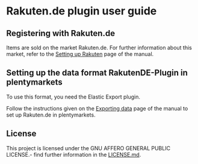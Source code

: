 
# Rakuten.de plugin user guide

<div class="container-toc"></div>

## Registering with Rakuten.de

Items are sold on the market Rakuten.de. For further information about this market, refer to the [Setting up Rakuten](https://www.plentymarkets.co.uk/manual/multi-channel/rakuten/) page of the manual.

## Setting up the data format RakutenDE-Plugin in plentymarkets

To use this format, you need the Elastic Export plugin.

Follow the instructions given on the [Exporting data](https://www.plentymarkets.co.uk/manual/data-exchange/exporting-data/#4) page of the manual to set up Rakuten.de in plentymarkets.

## License

This project is licensed under the GNU AFFERO GENERAL PUBLIC LICENSE.- find further information in the [LICENSE.md](https://github.com/plentymarkets/plugin-elastic-export-rakuten-de/blob/master/LICENSE.md).
